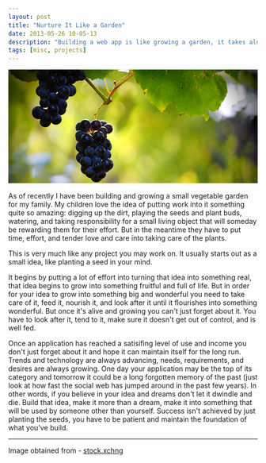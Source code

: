 ```yaml
---
layout: post
title: "Nurture It Like a Garden"
date: 2013-05-26 10-05-13
description: "Building a web app is like growing a garden, it takes alot of patience and a little nurturing"
tags: [misc, projects]
---
```


<img src="/img/grape_bunch.png" alt="Kumquat Tree" class="img-fluid">

As of recently I have been building and growing a small vegetable garden for my family. My children love the idea of putting work into it something quite so amazing: digging up the dirt, playing the seeds and plant buds, watering, and taking responsibility for a small living object that will someday be rewarding them for their effort. But in the meantime they have to put time, effort, and tender love and care into taking care of the plants.

This is very much like any project you may work on. It usually starts out as a small idea, like planting a seed in your mind.

It begins by putting a lot of effort into turning that idea into something real, that idea begins to grow into something fruitful and full of life. But in order for your idea to grow into something big and wonderful you need to take care of it, feed it, nourish it, and look after it until it flourishes into something wonderful. But once it's alive and growing you can't just forget about it. You have to look after it, tend to it, make sure it doesn't get out of control, and is well fed.

Once an application has reached a satisifing level of use and income you don't just forget about it and hope it can maintain itself for the long run. Trends and technology are always advancing, needs, requirements, and desires are always growing. One day your application may be the top of its category and tomorrow it could be a long forgotten memory of the past (just look at how fast the social web has jumped around in the past few years). In other words, if you believe in your idea and dreams don't let it dwindle and die. Build that idea, make it more than a dream, make it into something that will be used by someone other than yourself. Success isn't achieved by just planting the seeds, you have to be patient and maintain the foundation of what you've build.

***
Image obtained from - [stock.xchng](http://www.sxc.hu/photo/1392865)
<!-- Image obtained from - [stock.xchng](http://www.sxc.hu/photo/1402199/) -->
